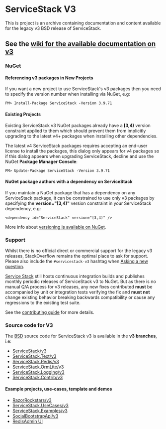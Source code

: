 ServiceStack V3
===============

This is project is an archive containing documentation and content available for the legacy v3 BSD release of ServiceStack.

## See the [wiki for the available documentation on v3](https://github.com/ServiceStackV3/ServiceStackV3/wiki)

### NuGet

#### Referencing v3 packages in New Projects

If you want a new project to use ServiceStack's v3 packages then you need to specify the version number 
when installing via NuGet, e.g:                

    PM> Install-Package ServiceStack -Version 3.9.71

#### Existing Projects

Existing ServiceStack v3 NuGet packages already have a <b>[3,4)</b> version constraint applied to them which should prevent them 
from implicitly upgrading to the latest v4+ packages when installing other dependencies. 

The latest v4 ServiceStack packages requires accepting an end-user license to install the packages, 
this dialog only appears for v4 packages so if this dialog appears when upgrading ServiceStack, decline and 
use the NuGet <b>Package Manager Console</b>:

    PM> Update-Package ServiceStack -Version 3.9.71

#### NuGet package authors with a dependency on ServiceStack

If you maintain a NuGet package that has a dependency on any ServiceStack package,
it can be constrained to use only v3 packages by specifying the <b>version="[3,4)"</b>
version constraint in your ServiceStack dependency, e.g:

    <dependency id="ServiceStack" version="[3,4)" />

More info about [versioning is available on NuGet](http://docs.nuget.org/docs/reference/versioning).


### Support

Whilst there is no official direct or commercial support for the legacy v3 releases, StackOverflow remains the optimal place to ask for support. Please also include the `#servicestack-v3` hashtag when [Asking a new question](http://stackoverflow.com/questions/ask).

[Service Stack](https://servicestack.net) still hosts continuous integration builds and publishes monthly periodic releases of ServiceStack v3 to NuGet. But as there is no manual Q/A process for v3 releases, any new fixes contributed **must** be accompanied by unit or integration tests verifying the fix and **must not** change existing behavior breaking backwards compatibility or cause any regressions to the existing test suite. 

See the [contributing guide](https://github.com/ServiceStackV3/ServiceStackV3/wiki/Contributing) for more details.

### Source code for V3

The [BSD](https://github.com/ServiceStack/ServiceStack/blob/v3/LICENSE) source code for ServiceStack v3 is available in the **v3 branches**, i.e:

  - [ServiceStack/v3](https://github.com/ServiceStack/ServiceStack/tree/v3)
  - [ServiceStack.Text/v3](https://github.com/ServiceStack/ServiceStack.Text/tree/v3)
  - [ServiceStack.Redis/v3](https://github.com/ServiceStack/ServiceStack.Redis/tree/v3)
  - [ServiceStack.OrmLite/v3](https://github.com/ServiceStack/ServiceStack.OrmLite/tree/v3)
  - [ServiceStack.Logging/v3](https://github.com/ServiceStackV3/ServiceStack.Logging/tree/v3)
  - [ServiceStack.Contrib/v3](https://github.com/ServiceStackV3/ServiceStack.Contrib/tree/v3)

#### Example projects, use-cases, template and demos

  - [RazorRockstars/v3](https://github.com/ServiceStack/RazorRockstars/tree/v3)
  - [ServiceStack.UseCases/v3](https://github.com/ServiceStack/ServiceStack.UseCases/tree/v3)
  - [ServiceStack.Examples/v3](https://github.com/ServiceStack/ServiceStack.Examples/tree/v3)
  - [SocialBootstrapApi/v3](https://github.com/ServiceStack/SocialBootstrapApi/tree/v3)
  - [RedisAdmin UI](https://github.com/ServiceStackV3/ServiceStack.RedisWebServices)

